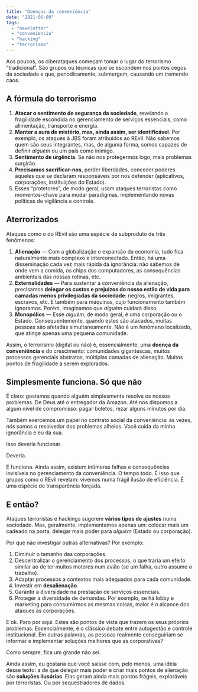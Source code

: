 ```yaml
---
title: "Doenças da conveniência"
date: "2021-06-09"
tags: 
  - "newsletter"
  - "conveniencia"
  - "hacking"
  - "terrorismo"
---
```


Aos poucos, os ciberataques começam tomar o lugar do terrorismo “tradicional”. São grupos ou técnicas que se escondem nos pontos cegos da sociedade e que, periodicamente, submergem, causando um tremendo caos.

## A fórmula do terrorismo

1. **Atacar o sentimento de segurança da sociedade**, revelando a fragilidade escondida no gerenciamento de serviços essenciais, como alimentação, transporte e energia.
2. **Manter a aura de mistério, mas, ainda assim, ser identificável**. Por exemplo, os ataques à JBS foram atribuídos ao REvil. Não sabemos quem são seus integrantes, mas, de alguma forma, somos capazes de definir _alguém_ ou um país como inimigo.
3. **Sentimento de urgência**. Se não nos protegermos logo, mais problemas surgirão.
4. **Precisamos sacrificar-nos**, perder liberdades, conceder poderes àqueles que se declaram responsáveis por nos defender (aplicativos, corporações, instituições do Estado).
5. Esses “protetores”, de modo geral, usam ataques terroristas como momentos-chave para mudar paradigmas, implementando novas políticas de vigilância e controle.

## Aterrorizados

Ataques como o do REvil são uma espécie de subproduto de três fenômenos:

1. **Alienação** — Com a globalização e expansão da economia, tudo fica naturalmente mais complexo e interconectado. Então, há uma disseminação cada vez mais rápida da ignorância: não sabemos de onde vem a comida, os chips dos computadores, as consequências ambientais das nossas rotinas, etc.
2. **Externalidades** — Para sustentar a conveniência da alienação, precisamos **delegar os custos e prejuízos do nosso estilo de vida para camadas menos privilegiadas da sociedade**: negros, imigrantes, escravos, etc. E também para máquinas, cujo funcionamento também ignoramos. Porém, imaginamos que _alguém_ cuidará disso.
3. **Monopólios** — Esse _alguém_, de modo geral, é uma corporação ou o Estado. Consequentemente, quando estes são atacados, muitas pessoas são afetadas simultaneamente. Não é um fenômeno localizado, que atinge apenas uma pequena comunidade.

Assim, o terrorismo (digital ou não) é, essencialmente, uma **doença da conveniência** e do crescimento: comunidades gigantescas, muitos processos gerenciais abstratos, múltiplas camadas de alienação. Muitos pontos de fragilidade a serem explorados.

## Simplesmente funciona. Só que não

É claro: gostamos quando alguém simplesmente resolve os nossos problemas. De Deus até o entregador da Amazon. Até nos dispomos a algum nível de compromisso: pagar boletos, rezar alguns minutos por dia.

Também exercemos um papel no contrato social da conveniência: às vezes, _nós_ somos o resolvedor dos problemas alheios. Você cuida da minha ignorância e eu da sua.

Isso deveria funcionar.

Deveria.

E funciona. Ainda assim, existem inúmeras falhas e consequências invisíveis no gerenciamento da conveniência. O tempo todo. É isso que grupos como o REvil revelam: vivemos numa frágil ilusão de eficiência. É uma espécie de transparência forçada.

## E então?

Ataques terroristas e hackings sugerem **vários tipos de ajustes** numa sociedade. Mas, geralmente, implementamos apenas um: colocar mais um cadeado na porta, delegar mais poder para _alguém_ (Estado ou corporação).

Por que não investigar outras alternativas? Por exemplo:

1. Diminuir o tamanho das corporações.
2. Descentralizar o gerenciamento dos processos, o que traria um efeito similar ao de ter muitos motores num avião (se um falha, outro assume o trabalho).
3. Adaptar processos a contextos mais adequados para cada comunidade.
4. Investir em **desalienação**.
5. Garantir a diversidade na prestação de serviços essenciais.
6. Proteger a diversidade de demandas. Por exemplo, se há lobby e marketing para consumirmos as mesmas coisas, maior é o alcance dos ataques às corporações.

E ok. Paro por aqui. Estes são pontos de vista que trazem os seus próprios problemas. Essencialmente, é o clássico debate entre autogestão e controle institucional. Em outras palavras, as pessoas realmente conseguiriam se informar e implementar soluções melhores que as corporativas?

Como sempre, fica um grande não sei.

Ainda assim, eu gostaria que você saísse com, pelo menos, uma ideia desse texto: a de que delegar mais poder e criar mais pontos de alienação são **soluções ilusórias**. Elas geram ainda mais pontos frágeis, exploráveis por terroristas. Ou por sequestradores de dados.
